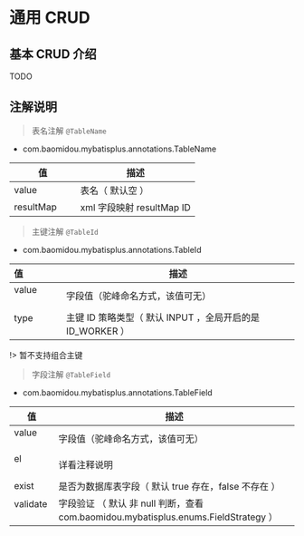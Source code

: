 # 通用 CRUD

## 基本 CRUD 介绍
TODO

## 注解说明

> 表名注解 `@TableName`

- com.baomidou.mybatisplus.annotations.TableName

值                | 描述
---------------- | ---------------------
value            | 表名（ 默认空 ）
resultMap        | xml 字段映射 resultMap ID


> 主键注解 `@TableId `

- com.baomidou.mybatisplus.annotations.TableId

值                | 描述
---------------- | ---------------------
value            | 字段值（驼峰命名方式，该值可无）
type             | 主键 ID 策略类型（ 默认 INPUT ，全局开启的是 ID_WORKER ）

!> 暂不支持组合主键


> 字段注解 `@TableField `

- com.baomidou.mybatisplus.annotations.TableField

值                | 描述
---------------- | ---------------------
value            | 字段值（驼峰命名方式，该值可无）
el               | 详看注释说明
exist            | 是否为数据库表字段（ 默认 true 存在，false 不存在 ）
validate         | 字段验证 （ 默认 非 null 判断，查看 com.baomidou.mybatisplus.enums.FieldStrategy ）

